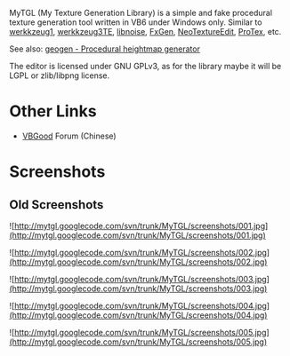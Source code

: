 MyTGL (My Texture Generation Library) is a simple and fake procedural texture generation tool written in VB6 under Windows only. Similar to [werkkzeug1](http://www.theprodukkt.com/werkkzeug1), [werkkzeug3TE](http://www.werkkzeug.com/), [libnoise](http://libnoise.sourceforge.net/), [FxGen](http://sourceforge.net/projects/fxgen/), [NeoTextureEdit](http://neotextureedit.sourceforge.net/), [ProTex](http://protex.sourceforge.net/), etc.

See also: [geogen - Procedural heightmap generator ](http://code.google.com/p/geogen/)

The editor is licensed under GNU GPLv3, as for the library maybe it will be LGPL or zlib/libpng license.

# Other Links #

  * [VBGood](http://www.vbgood.com/vbf.good) Forum (Chinese)

# Screenshots #

## Old Screenshots ##

![http://mytgl.googlecode.com/svn/trunk/MyTGL/screenshots/001.jpg](http://mytgl.googlecode.com/svn/trunk/MyTGL/screenshots/001.jpg)

![http://mytgl.googlecode.com/svn/trunk/MyTGL/screenshots/002.jpg](http://mytgl.googlecode.com/svn/trunk/MyTGL/screenshots/002.jpg)

![http://mytgl.googlecode.com/svn/trunk/MyTGL/screenshots/003.jpg](http://mytgl.googlecode.com/svn/trunk/MyTGL/screenshots/003.jpg)

![http://mytgl.googlecode.com/svn/trunk/MyTGL/screenshots/004.jpg](http://mytgl.googlecode.com/svn/trunk/MyTGL/screenshots/004.jpg)

![http://mytgl.googlecode.com/svn/trunk/MyTGL/screenshots/005.jpg](http://mytgl.googlecode.com/svn/trunk/MyTGL/screenshots/005.jpg)